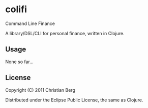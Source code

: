 # colifi

Command Line Finance

A library/DSL/CLI for personal finance, written in Clojure.

## Usage

None so far...

## License

Copyright (C) 2011 Christian Berg

Distributed under the Eclipse Public License, the same as Clojure.
